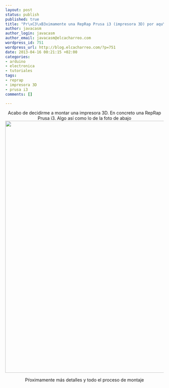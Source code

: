 ```yaml
--- 
layout: post
status: publish
published: true
title: "Pr\xC3\xB3ximamente una RepRap Prusa i3 (impresora 3D) por aqu\xC3\xAD"
author: javacasm
author_login: javacasm
author_email: javacasm@elcacharreo.com
wordpress_id: 751
wordpress_url: http://blog.elcacharreo.com/?p=751
date: 2013-04-16 00:21:15 +02:00
categories: 
- arduino
- electronica
- tutoriales
tags: 
- reprap
- impresora 3D
- prusa i3
comments: []

---
```

<p style="text-align: center;">Acabo de decidirme a montar una impresora 3D. En concreto una RepRap Prusa i3. Algo así como lo de la foto de abajo<img class="aligncenter" title="Impresora 3D RepRap Prusa i3" src="http://4.bp.blogspot.com/-wKvzWQYxe2k/T7YFcpAdT-I/AAAAAAAAAfo/8XBA0P1-J-k/s1600/i3.jpg" alt="" width="800" /></p>
<p style="text-align: center;">Pŕoximamente más detalles y todo el proceso de montaje</p>

